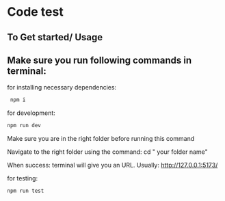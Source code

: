 # Code test

## To Get started/ Usage

## Make sure you run following commands in terminal:

for installing necessary dependencies:

```bash
 npm i
```

for development:

```bash
npm run dev
```

Make sure you are in the right folder before running this command

Navigate to the right folder using the command: cd " your folder name"

When success: terminal will give you an URL. Usually: http://127.0.0.1:5173/

for testing:

```bash
npm run test
```
